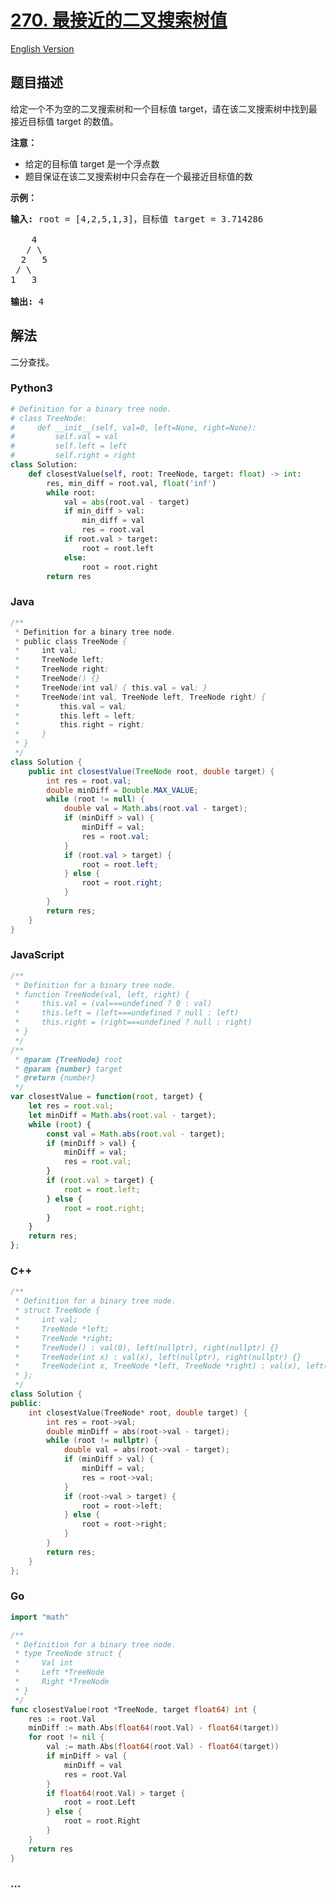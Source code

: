 # [270. 最接近的二叉搜索树值](https://leetcode-cn.com/problems/closest-binary-search-tree-value)

[English Version](https://cdn.jsdelivr.net/gh/doocs/leetcode@main/solution/0200-0299/0270.Closest%20Binary%20Search%20Tree%20Value/README_EN.md)

## 题目描述

<!-- 这里写题目描述 -->

<p>给定一个不为空的二叉搜索树和一个目标值 target，请在该二叉搜索树中找到最接近目标值 target 的数值。</p>

<p><strong>注意：</strong></p>

<ul>
	<li>给定的目标值 target 是一个浮点数</li>
	<li>题目保证在该二叉搜索树中只会存在一个最接近目标值的数</li>
</ul>

<p><strong>示例：</strong></p>

<pre><strong>输入:</strong> root = [4,2,5,1,3]，目标值 target = 3.714286

    4
   / \
  2   5
 / \
1   3

<strong>输出:</strong> 4
</pre>


## 解法

<!-- 这里可写通用的实现逻辑 -->

二分查找。

<!-- tabs:start -->

### **Python3**

<!-- 这里可写当前语言的特殊实现逻辑 -->

```python
# Definition for a binary tree node.
# class TreeNode:
#     def __init__(self, val=0, left=None, right=None):
#         self.val = val
#         self.left = left
#         self.right = right
class Solution:
    def closestValue(self, root: TreeNode, target: float) -> int:
        res, min_diff = root.val, float('inf')
        while root:
            val = abs(root.val - target)
            if min_diff > val:
                min_diff = val
                res = root.val
            if root.val > target:
                root = root.left
            else:
                root = root.right
        return res
```

### **Java**

<!-- 这里可写当前语言的特殊实现逻辑 -->

```java
/**
 * Definition for a binary tree node.
 * public class TreeNode {
 *     int val;
 *     TreeNode left;
 *     TreeNode right;
 *     TreeNode() {}
 *     TreeNode(int val) { this.val = val; }
 *     TreeNode(int val, TreeNode left, TreeNode right) {
 *         this.val = val;
 *         this.left = left;
 *         this.right = right;
 *     }
 * }
 */
class Solution {
    public int closestValue(TreeNode root, double target) {
        int res = root.val;
        double minDiff = Double.MAX_VALUE;
        while (root != null) {
            double val = Math.abs(root.val - target);
            if (minDiff > val) {
                minDiff = val;
                res = root.val;
            }
            if (root.val > target) {
                root = root.left;
            } else {
                root = root.right;
            }
        }
        return res;
    }
}
```

### **JavaScript**

```js
/**
 * Definition for a binary tree node.
 * function TreeNode(val, left, right) {
 *     this.val = (val===undefined ? 0 : val)
 *     this.left = (left===undefined ? null : left)
 *     this.right = (right===undefined ? null : right)
 * }
 */
/**
 * @param {TreeNode} root
 * @param {number} target
 * @return {number}
 */
var closestValue = function(root, target) {
    let res = root.val;
    let minDiff = Math.abs(root.val - target);
    while (root) {
        const val = Math.abs(root.val - target);
        if (minDiff > val) {
            minDiff = val;
            res = root.val;
        }
        if (root.val > target) {
            root = root.left;
        } else {
            root = root.right;
        }
    }
    return res;
};
```

### **C++**

```cpp
/**
 * Definition for a binary tree node.
 * struct TreeNode {
 *     int val;
 *     TreeNode *left;
 *     TreeNode *right;
 *     TreeNode() : val(0), left(nullptr), right(nullptr) {}
 *     TreeNode(int x) : val(x), left(nullptr), right(nullptr) {}
 *     TreeNode(int x, TreeNode *left, TreeNode *right) : val(x), left(left), right(right) {}
 * };
 */
class Solution {
public:
    int closestValue(TreeNode* root, double target) {
        int res = root->val;
        double minDiff = abs(root->val - target);
        while (root != nullptr) {
            double val = abs(root->val - target);
            if (minDiff > val) {
                minDiff = val;
                res = root->val;
            }
            if (root->val > target) {
                root = root->left;
            } else {
                root = root->right;
            }
        }
        return res;
    }
};
```

### **Go**

```go
import "math"

/**
 * Definition for a binary tree node.
 * type TreeNode struct {
 *     Val int
 *     Left *TreeNode
 *     Right *TreeNode
 * }
 */
func closestValue(root *TreeNode, target float64) int {
	res := root.Val
	minDiff := math.Abs(float64(root.Val) - float64(target))
	for root != nil {
		val := math.Abs(float64(root.Val) - float64(target))
		if minDiff > val {
			minDiff = val
			res = root.Val
		}
		if float64(root.Val) > target {
			root = root.Left
		} else {
			root = root.Right
		}
	}
	return res
}
```

### **...**

```

```

<!-- tabs:end -->
